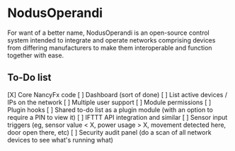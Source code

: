 # NodusOperandi
For want of a better name, NodusOperandi is an open-source control system intended to integrate and operate networks
comprising devices from differing manufacturers to make them interoperable and function together with ease.

## To-Do list
[X] Core NancyFx code
[ ] Dashboard (sort of done)
[ ] List active devices / IPs on the network
[ ] Multiple user support
[ ] Module permissions
[ ] Plugin hooks
[ ] Shared to-do list as a plugin module (with an option to require a PIN to view it)
[ ] IFTTT API integration and similar
[ ] Sensor input triggers (eg, sensor value < X, power usage > X, movement detected here, door open there, etc)
[ ] Security audit panel (do a scan of all network devices to see what's running what)
